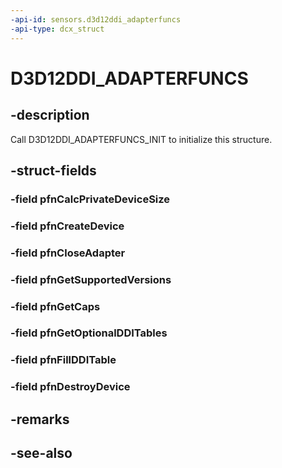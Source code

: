 ```yaml
---
-api-id: sensors.d3d12ddi_adapterfuncs
-api-type: dcx_struct
---
```


# D3D12DDI_ADAPTERFUNCS

## -description
Call <xref rid="sensors.d3d12ddi_adapterfuncs_init">D3D12DDI_ADAPTERFUNCS_INIT</xref> to initialize this structure.


## -struct-fields
### -field pfnCalcPrivateDeviceSize
### -field pfnCreateDevice
### -field pfnCloseAdapter
### -field pfnGetSupportedVersions
### -field pfnGetCaps
### -field pfnGetOptionalDDITables
### -field pfnFillDDITable
### -field pfnDestroyDevice

## -remarks

## -see-also
